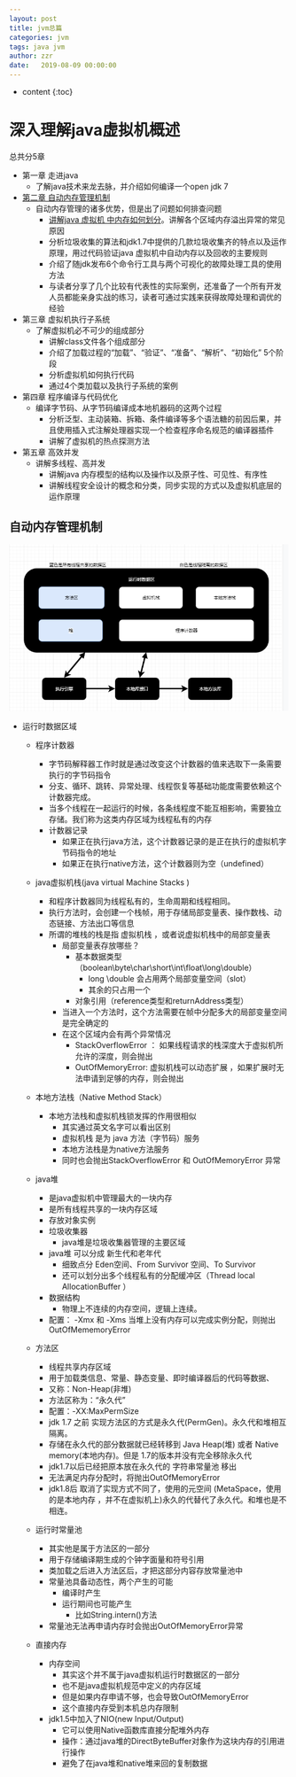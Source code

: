 ```yaml
---
layout: post
title: jvm总篇
categories: jvm
tags: java jvm 
author: zzr
date:   2019-08-09 00:00:00
---
```


* content
{:toc}


# 深入理解java虚拟机概述

总共分5章

- 第一章 走进java
  - 了解java技术来龙去脉，并介绍如何编译一个open jdk 7 
- [第二章 自动内存管理机制](#自动内存管理机制) 
  - 自动内存管理的诸多优势，但是出了问题如何排查问题
    - [讲解java 虚拟机 中内存如何划分](#运行时数据区域)。讲解各个区域内存溢出异常的常见原因
    - 分析垃圾收集的算法和jdk1.7中提供的几款垃圾收集齐的特点以及运作原理，用过代码验证java 虚拟机中自动内存以及回收的主要规则
    - 介绍了随jdk发布6个命令行工具与两个可视化的故障处理工具的使用方法
    - 与读者分享了几个比较有代表性的实际案例，还准备了一个所有开发人员都能亲身实战的练习，读者可通过实践来获得故障处理和调优的经验
- 第三章 虚拟机执行子系统
  - 了解虚拟机必不可少的组成部分
    - 讲解class文件各个组成部分
    - 介绍了加载过程的“加载”、“验证”、“准备”、“解析”、“初始化”  5个阶段
    - 分析虚拟机如何执行代码
    - 通过4个类加载以及执行子系统的案例
- 第四章 程序编译与代码优化
  - 编译字节码、从字节码编译成本地机器码的这两个过程
    - 分析泛型、主动装箱、拆箱、条件编译等多个语法糖的前因后果，并且使用插入式注解处理器实现一个检查程序命名规范的编译器插件
    - 讲解了虚拟机的热点探测方法
- 第五章 高效并发
  - 讲解多线程、高并发
    - 讲解java 内存模型的结构以及操作以及原子性、可见性、有序性
    - 讲解线程安全设计的概念和分类，同步实现的方式以及虚拟机底层的运作原理







## 自动内存管理机制

![运行时数据区](https://raw.githubusercontent.com/zzrdark/noteimg/master/img/20190716144129.jpg)

- 运行时数据区域
  - 程序计数器
    - 字节码解释器工作时就是通过改变这个计数器的值来选取下一条需要执行的字节码指令
    - 分支、循环、跳转、异常处理、线程恢复等基础功能度需要依赖这个计数器完成。
    - 当多个线程在一起运行的时候，各条线程度不能互相影响，需要独立存储。我们称为这类内存区域为线程私有的内存
    - 计数器记录
      - 如果正在执行java方法，这个计数器记录的是正在执行的虚拟机字节码指令的地址
      - 如果正在执行native方法，这个计数器则为空（undefined）
  - java虚拟机栈(java virtual Machine Stacks )
    - 和程序计数器同为线程私有的，生命周期和线程相同。
    - 执行方法时，会创建一个栈帧，用于存储局部变量表、操作数栈、动态链接、方法出口等信息
    - 所谓的堆栈的栈是指 虚拟机栈 ，或者说虚拟机栈中的局部变量表
      - 局部变量表存放哪些？
        - 基本数据类型（boolean\byte\char\short\int\float\long\double）
          - long \double 会占用两个局部变量空间（slot）
          - 其余的只占用一个
        - 对象引用（reference类型和returnAddress类型）   
      - 当进入一个方法时，这个方法需要在帧中分配多大的局部变量空间是完全确定的
      - 在这个区域内会有两个异常情况
        - StackOverflowError ： 如果线程请求的栈深度大于虚拟机所允许的深度，则会抛出
        - OutOfMemoryError:   虚拟机栈可以动态扩展 ，如果扩展时无法申请到足够的内存，则会抛出
  - 本地方法栈（Native Method Stack）
    - 本地方法栈和虚拟机栈锁发挥的作用很相似
      - 其实通过英文名字可以看出区别
      - 虚拟机栈 是为 java 方法（字节码）服务
      - 本地方法栈是为native方法服务
      - 同时也会抛出StackOverflowError 和 OutOfMemoryError 异常
  - java堆
    - 是java虚拟机中管理最大的一块内存
    - 是所有线程共享的一块内存区域
    - 存放对象实例
    - 垃圾收集器
      - java堆是垃圾收集器管理的主要区域
    - java堆 可以分成 新生代和老年代
      - 细致点分 Eden空间、From Survivor 空间、To Survivor 
      - 还可以划分出多个线程私有的分配缓冲区（Thread local AllocationBuffer ）
    - 数据结构 
      - 物理上不连续的内存空间，逻辑上连续。
    - 配置： -Xmx  和  -Xms   当堆上没有内存可以完成实例分配，则抛出OutOfMememoryError 
  - 方法区
    - 线程共享内存区域
    - 用于加载类信息、常量、静态变量、即时编译器后的代码等数据、
    - 又称：Non-Heap(非堆)
    - 方法区称为：“永久代”
    - 配置：-XX:MaxPermSize
    - jdk 1.7 之前 实现方法区的方式是永久代(PermGen)。永久代和堆相互隔离。
    - 存储在永久代的部分数据就已经转移到 Java Heap(堆) 或者 Native memory(本地内存)。但是 1.7的版本并没有完全移除永久代
    - jdk1.7以后已经把原本放在永久代的 字符串常量池 移出
    - 无法满足内存分配时，将抛出OutOfMemoryError
    - jdk1.8后 取消了实现方式不同了，使用的元空间 (MetaSpace，使用的是本地内存 ，并不在虚拟机上)永久的代替代了永久代。和堆也是不相连。
  - 运行时常量池
    - 其实他是属于方法区的一部分
    - 用于存储编译期生成的个钟字面量和符号引用
    - 类加载之后进入方法区后，才把这部分内容存放常量池中
    - 常量池具备动态性，两个产生的可能
      - 编译时产生
      - 运行期间也可能产生
        - 比如String.intern()方法
    - 常量池无法再申请内存时会抛出OutOfMemoryError异常
    
  - 直接内存
    - 内存空间
      - 其实这个并不属于java虚拟机运行时数据区的一部分
      - 也不是java虚拟机规范中定义的内存区域
      - 但是如果内存申请不够，也会导致OutOfMemoryError 
      - 这个直接内存受到本机总内存限制
    - jdk1.5中加入了NIO(new Input/Output)
      - 它可以使用Native函数库直接分配堆外内存
      - 操作：通过java堆的DirectByteBuffer对象作为这块内存的引用进行操作
      - 避免了在java堆和native堆来回的复制数据

